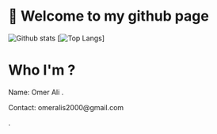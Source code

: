 # 👋 Welcome to my github page
![Github stats](https://github-readme-stats.vercel.app/api?username=omeralis&theme=highcontrast&show_icons=true&count_private=true)
[![Top Langs](https://github-readme-stats.vercel.app/api/top-langs/?username=omeralis&layout=compact&theme=radical)]


# Who I'm ?
<p> Name: Omer Ali .</p>
<p> Contact: omeralis2000@gmail.com</p>.






  
  


